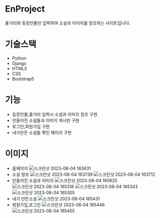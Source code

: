 # EnProject
줄거리와 등장인물만 입력하여 소설과 이미지를 창조하는 사이트입니다.
# 기술스택
- Python
- Django
- HTML5
- CSS
- Bootstrap5

# 기능
- 등장인물,줄거리 입력시 소설과 이미지 창조 구현
- 만들어진 소설들과 이미지 게시판 구현
- 로그인,회원가입 구현
- 내가만든 소설들 확인 페이지 구현
# 이미지
- 홈페이지
![스크린샷 2023-08-04 163631](https://github.com/GongDaeTaewoo/EnProject/assets/89184708/616f162a-e486-463a-b0d5-cfe983266960)
- 소설 창조
![스크린샷 2023-08-04 163739](https://github.com/GongDaeTaewoo/EnProject/assets/89184708/b5ed94c5-5965-4bdc-8a8e-5a30260bf267)
![스크린샷 2023-08-04 163712](https://github.com/GongDaeTaewoo/EnProject/assets/89184708/9899d7cc-adb1-4598-b7e7-1b31475c36da)
- 만들어진 소설과 이미지
![스크린샷 2023-08-04 165820](https://github.com/GongDaeTaewoo/EnProject/assets/89184708/25264e92-ab9c-4e4b-846c-bf2e0b601784)
![스크린샷 2023-08-04 165318](https://github.com/GongDaeTaewoo/EnProject/assets/89184708/9373da39-12c9-4e34-bc96-f14c57b41b5d)
![스크린샷 2023-08-04 165343](https://github.com/GongDaeTaewoo/EnProject/assets/89184708/698bfe42-0ce0-4fbc-a326-586e8edc3afa)
![스크린샷 2023-08-04 165305](https://github.com/GongDaeTaewoo/EnProject/assets/89184708/a40c8a58-56ed-4336-ab7b-b92123d0df2b)
- 내가 만든소설
![스크린샷 2023-08-04 165431](https://github.com/GongDaeTaewoo/EnProject/assets/89184708/7fa24dd8-4bff-42b7-adb1-de7a450d3fed)
- 회원가입,로그인
![스크린샷 2023-08-04 165446](https://github.com/GongDaeTaewoo/EnProject/assets/89184708/c404c2de-f13f-4cb5-ad07-09e7f0d52cd8)
![스크린샷 2023-08-04 165455](https://github.com/GongDaeTaewoo/EnProject/assets/89184708/1e22f0b8-4e76-418c-ba92-deb36d94ec2c)
